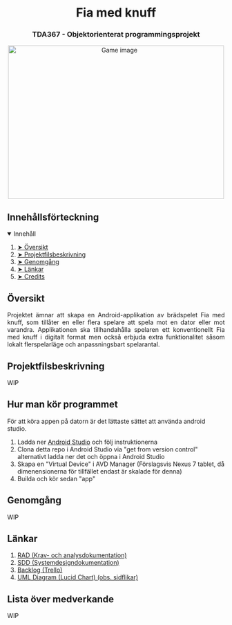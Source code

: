 <h1 align="center"> Fia med knuff </h1>

<h3 align="center"> TDA367 - Objektorienterat programmingsprojekt </h3>

<p align="center"> 
  <img src="https://i.imgur.com/IAXD4nu.png" alt="Game image" width="500" height="355"/>
</p>

<!-- TABLE OF CONTENTS -->
<h2 id="table-of-contents"> Innehållsförteckning </h2>

<details open="open">
  <summary> Innehåll </summary>
  <ol>
    <li><a href="#overview"> ➤ Översikt </a></li>
    <li><a href="#project-files-description"> ➤ Projektfilsbeskrivning </a></li>
    <li><a href="#getting-started"> ➤ Genomgång </a></li>
    <li><a href="#links"> ➤ Länkar</a></li>
    <li><a href="#credits"> ➤ Credits</a></li>
  </ol>
</details>

<!-- OVERVIEW -->
<h2 id="overview"> Översikt</h2>

<p align="justify"> 
  Projektet ämnar att skapa en Android-applikation av brädspelet Fia med knuff, som tillåter en eller flera spelare att spela mot en dator eller mot varandra. Applikationen ska tillhandahålla spelaren ett konventionellt Fia med knuff i digitalt format men också erbjuda extra funktionalitet såsom lokalt flerspelarläge och anpassningsbart spelarantal.
</p>

<!-- Projektfilsbeskrivning -->
<h2 id="project-files-description"> Projektfilsbeskrivning </h2>
WIP

<!-- Setup -->
<h2 id="project-files-description"> Hur man kör programmet </h2>
För att köra appen på datorn är det lättaste sättet att använda android studio.

<ol>
  <li>Ladda ner <a href="https://developer.android.com/studio">Android Studio</a> och följ instruktionerna</li>
  <li>Clona detta repo i Android Studio via "get from version control" alternativt ladda ner det och öppna i Android Studio</li>
  <li>Skapa en "Virtual Device" i AVD Manager (Förslagsvis Nexus 7 tablet, då dimenensionerna för tillfället endast är skalade för denna)</li>
  <li>Builda och kör sedan "app"</li>
</ol>


<!-- Genomgång -->
<h2 id="getting-started"> Genomgång </h2>
WIP

<!-- Länkar -->
<h2 id="links"> Länkar </h2>
<ol>
  <li><a href="https://docs.google.com/document/d/16nzZPIxpamGgbzY4ovs9Tq46RE2EUA0kWMz4hRHhk7o/edit?usp=sharing"> RAD (Krav- och analysdokumentation) </a></li>
  <li><a href="https://docs.google.com/document/d/1CZ5TCF8R_rYd8l4Cjb8HJIWdLNGbee3R6lp6TRM-YtA/edit?usp=sharing"> SDD (Systemdesigndokumentation) </a></li>
  <li><a href="https://trello.com/b/Wb4UD4PO/user-stories"> Backlog (Trello) </a></li>
  <li><a href="https://lucid.app/documents/view/c85e2e2e-8e25-4b9f-bcd7-739c2ff37b49"> UML Diagram (Lucid Chart) (obs. sidflikar) </a></li>
</ol>

<!-- Lista över medverkande -->
<h2 id="credits"> Lista över medverkande </h2>
WIP


